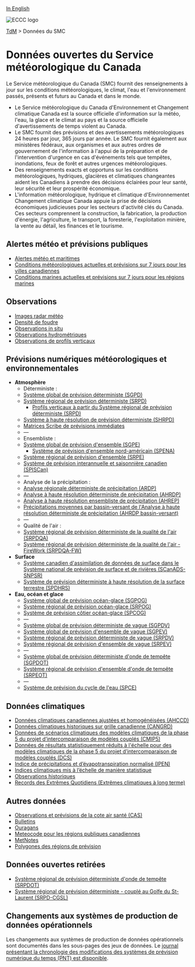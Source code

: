 [In English](readme_en.md)

![ECCC logo](../img_eccc-logo.png)

[TdM](../readme_fr.md) > Données du SMC


# Données ouvertes du Service météorologique du Canada 

Le Service météorologique du Canada (SMC) fournit des renseignements à jour sur les conditions météorologiques, le climat, l'eau et l'environnement passés, présents et futurs au Canada et dans le monde.

* Le Service météorologique du Canada d'Environnement et Changement climatique  Canada est la source officielle d'information sur la météo, l'eau, la glace et le climat au pays et la source officielle d'avertissements de temps violent au Canada.
* Le SMC fournit des prévisions et des avertissements météorologiques 24 heures par jour, 365 jours par année. Le SMC fournit également aux ministères fédéraux, aux organismes et aux autres ordres de gouvernement de l'information à l'appui de la préparation et de l'intervention d'urgence en cas d'événements tels que tempêtes, inondations, feux de forêt et autres urgences météorologiques.
* Des renseignements exacts et opportuns sur les conditions météorologiques, hydriques, glacières et climatiques changeantes aident les Canadiens à prendre des décisions éclairées pour leur santé, leur sécurité et leur prospérité économique.
* L'information météorologique, hydrique et climatique d'Environnementet Changement climatique Canada appuie la prise de décisions économiques judicieuses pour les secteurs d'activité clés du Canada. Ces secteurs comprennent la construction, la fabrication, la production d'énergie, l'agriculture, le transport, la foresterie, l'exploitation minière, la vente au détail, les finances et le tourisme.

## Alertes météo et prévisions publiques

* [Alertes météo et maritimes](alerts/readme_alerts_fr.md)
* [Conditions météorologiques actuelles et prévisions sur 7 jours pour les villes canadiennes](citypage-weather/readme_citypageweather_fr.md)
* [Conditions marines actuelles et prévisions sur 7 jours pour les régions marines](marine-weather/readme_marine-weather_fr.md)

## Observations 

* [Images radar météo](obs_radar/readme_radar_fr.md)
* [Densité de foudre](lightning/readme_lightning_fr.md)
* [Observations in situ](obs_station/readme_obs_insitu_fr.md)
* [Observations hydrométriques](obs_hydrometric/readme_hydrometric_fr.md)
* [Observations de profils verticaux](vertical-profiles/readme_vertical-profiles-obs_fr.md)

## Prévisions numériques météorologiques et environnementales

* **Atmosphère**
    * Déterministe :
    * [Système global de prévision déterministe (SGPD)](nwp_gdps/readme_gdps_fr.md)
    * [Système régional de prévision déterministe (SRPD)](nwp_rdps/readme_rdps_fr.md)
        * [Profils verticaux à partir du Système régional de prévision déterministe (SRPD)](vertical-profiles/readme_vertical-profiles-nwp_fr.md)
    * [Système à haute résolution de prévision déterministe (SHRPD)](nwp_hrdps/readme_hrdps_fr.md)
    * [Matrices Scribe de prévisions immédiates](nwp_nowcasting/readme_nowcasting_fr.md)
    * —
    * Ensembliste :
    * [Système global de prévision d'ensemble (SGPE)](nwp_geps/readme_geps_fr.md)
        * [Système de prévision d'ensemble nord-américain (SPENA)](nwp_naefs/readme_naefs_fr.md)
    * [Système régional de prévision d'ensemble (SRPE)](nwp_reps/readme_reps_fr.md)
    * [Système de prévision interannuelle et saisonnière canadien (SPISCan)](nwp_cansips/readme_cansips_fr.md)
    * —
    * Analyse de la précipitation :
    * [Analyse régionale déterministe de précipitation (ARDP)](nwp_rdpa/readme_rdpa_fr.md)
    * [Analyse à haute résolution déterministe de précipitation (AHRDP)](nwp_hrdpa/readme_hrdpa_fr.md)
    * [Analyse à haute résolution ensembliste de précipitation (AHREP)](nwp_hrepa/readme_hrepa_fr.md)
    * [Précipitations moyennes par bassin-versant de l'Analyse à haute résolution déterministe de précipitation (AHRDP bassin-versant)](nwp_hrdpa-watershed/readme_hrdpa-watershed_fr.md)
    * —
    * Qualité de l'air :
    * [Système régional de prévision déterministe de la qualité de l'air (SRPDQA)](nwp_raqdps/readme_raqdps_fr.md)
    * [Système régional de prévision déterministe de la qualité de l'air - FireWork (SRPDQA-FW)](nwp_raqdps-fw/readme_raqdps-fw_fr.md)
* **Surface**
    * [Système canadien d'assimilation de données de surface dans le Système national de prévision de surface et de rivières (SCanADS-SNPSR)](nwp_caldas-nsrps/readme_caldas-nsrps_fr.md)
    * [Système de prévision déterministe à haute résolution de la surface terrestre (SPDHRS)](nwp_hrdlps/readme_hrdlps_fr.md)
* **Eau, océan et glace**
    * [Système global de prévision océan-glace (SGPOG)](nwp_giops/readme_giops_fr.md)
    * [Système régional de prévision océan-glace (SRPOG)](nwp_riops/readme_riops_fr.md)
    * [Système de prévision côtier océan-glace (SPCOG)](nwp_ciops/readme_ciops_fr.md)
    * —
    * [Système global de prévision déterministe de vague (SGPDV)](nwp_gdwps/readme_gdwps_fr.md)
    * [Système global de prévision d'ensemble de vague (SGPEV)](nwp_gewps/readme_gewps_fr.md)
    * [Système régional de prévision déterministe de vague (SRPDV)](nwp_rdwps/readme_rdwps_fr.md)
    * [Système régional de prévision d'ensemble de vague (SRPEV)](nwp_rewps/readme_rewps_fr.md)
    * —
    * [Système global de prévision déterministe d'onde de tempête (SGPDOT)](nwp_gdsps/readme_gdsps_fr.md)
    * [Système régional de prévision d'ensemble d'onde de tempête (SRPEOT)](nwp_resps/readme_resps_fr.md)
    * —
    * [Système de prévision du cycle de l'eau (SPCE)](nwp_wcps/readme_wcps_fr.md)

## Données climatiques

* [Données climatiques canadiennes ajustées et homogénéisées (AHCCD)](climate_ahccd/readme_ahccd_fr.md)
* [Données climatiques historiques sur grille canadienne (CANGRD)](climate_cangrd/readme_cangrd_fr.md)
* [Données de scénarios climatiques des modèles climatiques de la phase 5 du projet d’intercomparaison de modèles couplés (CMIP5)](climate_cmip5/readme_cmip5_fr.md)
* [Données de résultats statistiquement réduits à l'échelle pour des modèles climatiques de la phase 5 du projet d’intercomparaison de modèles couplés (DCS)](climate_dcs/readme_dcs_fr.md)
* [Indice de précipitations et d’évapotranspiration normalisé (IPEN)](climate_spei/readme_spei_fr.md)
* [Indices climatiques mis à l’échelle de manière statistique](climate_indices/readme_climateindices_fr.md)
* [Observations historiques](climate_obs/readme_climateobs_fr.md)
* [Records des Extrêmes Quotidiens (Extrêmes climatiques à long terme)](climate_ltce/readme_climateltce_fr.md)


## Autres données

* [Observations et prévisions de la cote air santé (CAS)](aqhi/readme_aqhi_fr.md)
* [Bulletins](bulletins/readme_bulletins_fr.md)
* [Ouragans](hurricanes/readme_hurricanes_fr.md)
* [Meteocode pour les régions publiques canadiennes](meteocode/readme_meteocode_fr.md)
* [MetNotes](metnotes/readme_metnotes_fr.md)
* [Polygones des régions de prévision](forecast-regions/readme_forecast-regions_fr.md)

## Données ouvertes retirées

* [Système régional de prévision déterministe d'onde de tempête (SRPDOT)](nwp_rdsps/readme_rdsps_fr.md)
* [Système régional de prévision déterministe - couplé au Golfe du St-Laurent (SRPD-CGSL)](nwp_rdps-cgsl/readme_rdps-cgsl_fr.md) 

## Changements aux systèmes de production de données opérationnels

Les changements aux systèmes de production de données opérationnels sont documentés dans les sous-pages des jeux de données. Le [journal présentant la chronologie des modifications des systèmes de prévision numérique du temps (PNT) est disponible](changelog_nwp_fr.md).
